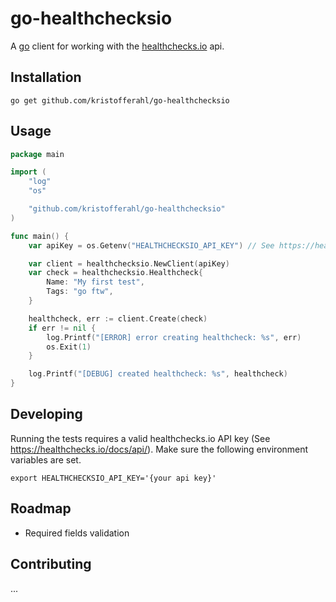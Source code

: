 # go-healthchecksio

A [go](https://golang.org) client for working with the [healthchecks.io](https://healthchecks.io) api.

## Installation

    go get github.com/kristofferahl/go-healthchecksio

## Usage

```go
package main

import (
	"log"
	"os"

	"github.com/kristofferahl/go-healthchecksio"
)

func main() {
	var apiKey = os.Getenv("HEALTHCHECKSIO_API_KEY") // See https://healthchecks.io/docs/api/

	var client = healthchecksio.NewClient(apiKey)
	var check = healthchecksio.Healthcheck{
		Name: "My first test",
		Tags: "go ftw",
	}

	healthcheck, err := client.Create(check)
	if err != nil {
		log.Printf("[ERROR] error creating healthcheck: %s", err)
		os.Exit(1)
	}

	log.Printf("[DEBUG] created healthcheck: %s", healthcheck)
}
```

## Developing

Running the tests requires a valid healthchecks.io API key (See https://healthchecks.io/docs/api/). Make sure the following environment variables are set.

    export HEALTHCHECKSIO_API_KEY='{your api key}'

## Roadmap

- Required fields validation

## Contributing

...
